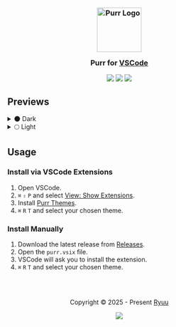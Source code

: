 <h3 align="center">
	<img src="https://cdn.purr.gg/DargW5gB3W5Z.png" width="100" alt="Purr Logo" />
  <br>
	<img src="https://cdn.purr.gg/JBFvb6ABrQFh.png" height="30" width="0" />
	Purr for <a href="https://code.visualstudio.com">VSCode</a>
	<img src="https://cdn.purr.gg/JBFvb6ABrQFh.png" height="30" width="0" />
</h3>

<p align="center">
	<a href="https://github.com/ryuudotgg/vscode-purr/stargazers"><img src="https://img.shields.io/github/stars/ryuudotgg/vscode-purr?colorA=363A4F&colorB=B7BDF8&style=for-the-badge"></a>
	<a href="https://github.com/ryuudotgg/vscode-purr/issues"><img src="https://img.shields.io/github/issues/ryuudotgg/vscode-purr?colorA=363A4F&colorB=F5A97F&style=for-the-badge"></a>
	<a href="https://github.com/ryuudotgg/vscode-purr/contributors"><img src="https://img.shields.io/github/contributors/ryuudotgg/vscode-purr?colorA=363A4F&colorB=A6DA95&style=for-the-badge"></a>
</p>

## Previews

<details>
  <summary>🌑 Dark</summary>
</details>

<details>
  <summary>🌕 Light</summary>
</details>

## Usage

### Install via VSCode Extensions

1. Open VSCode.
2. `⌘` `⇧` `P` and select <ins>View: Show Extensions</ins>.
3. Install <ins>Purr Themes</ins>.
4. `⌘` `R` `T` and select your chosen theme.

### Install Manually

1. Download the latest release from [Releases](https://github.com/ryuudotgg/vscode-purr/releases).
3. Open the `purr.vsix` file.
4. VSCode will ask you to install the extension.
5. `⌘` `R` `T` and select your chosen theme.

<br><br>

<p align="center">
	Copyright &copy; 2025 - Present <a href="https://ryuu.gg" target="_blank">Ryuu</a>
</p>

<p align="center">
	<a href="https://github.com/ryuudotgg/vscode-purr/blob/main/LICENSE">
    <img src="https://img.shields.io/static/v1.svg?style=for-the-badge&label=License&message=MIT&logoColor=D9E0EE&colorA=363A4F&colorB=B7BDF8" />
  </a>
</p>
